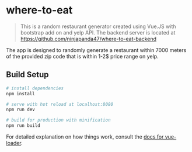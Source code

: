 # where-to-eat

> This is a random restaurant generator created using Vue.JS with bootstrap add on and yelp API.  The backend server is located at https://github.com/ninjapanda47/where-to-eat-backend

The app is designed to randomly generate a restaurant within 7000 meters of the provided zip code that is within 1-2$ price range on yelp.

## Build Setup

``` bash
# install dependencies
npm install

# serve with hot reload at localhost:8080
npm run dev

# build for production with minification
npm run build
```

For detailed explanation on how things work, consult the [docs for vue-loader](http://vuejs.github.io/vue-loader).
